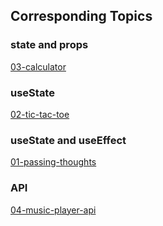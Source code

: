 ## Corresponding Topics

### state and props
[03-calculator](https://03-calculator.netlify.app)

### useState
[02-tic-tac-toe](https://tic-tac-toe-games.netlify.app/)

### useState and useEffect

[01-passing-thoughts](https://passing-thoughts.netlify.app/)

### API
[04-music-player-api](https://music-player-api.netlify.app/)
